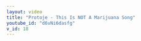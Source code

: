 ```yaml
---
layout: video
title: "Protoje - This Is NOT A Marijuana Song"
youtube_id: "d6vNi6dasfg"
v_id: 18
---
```

